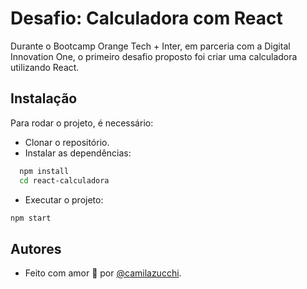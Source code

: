 
# Desafio: Calculadora com React

Durante o Bootcamp Orange Tech + Inter, em parceria com a Digital Innovation One, o primeiro desafio proposto foi criar uma calculadora utilizando React.


## Instalação

Para rodar o projeto, é necessário:

- Clonar o repositório.
- Instalar as dependências:

```bash
  npm install
  cd react-calculadora
```
- Executar o projeto:
```bash
npm start
```
    
## Autores

- Feito com amor 💜 por [@camilazucchi](https://www.github.com/camilazucchi).